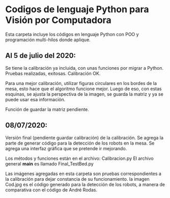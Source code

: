 # Codigos de lenguaje Python para Visión por Computadora

Esta carpeta incluye los códigos en lenguaje Python con POO y programación multi-hilos donde aplique.

## Al 5 de julio del 2020:
Se tiene la calibración ya incluida, con unas funciones por migrar a Python.
Pruebas realizadas, exitosas. Calibración OK.

Para una mejor calibración, utilizar figuras circulares en los bordes de la mesa, esto hace que el algoritmo funcione mejor.
Luego de eso, con estas esquinas, se ajusta la perspectiva de la imagen, se guarda la matriz y ya se puede usar esa información.

Función de guardar la matriz pendiente.

## 08/07/2020:
Versión final (pendiente guardar calibración) de la calibración. Se agrega la parte de generar código para la detección de los robots en la mesa. Se agrega una interfaz gráfica que se pretende ir mejorando.

Los métodos y funciones están en el archivo: Calibracion.py
El archivo general __main__ es llamado Final_TestBed.py

Las imágenes agregadas en esta carpeta son pruebas correspondientes a la calibración para dejar constancia de su funcionamiento.
la imagen Cod.jpg es el código generado para la detección de los robots, a manera de comparativa con el código de André Rodas.
